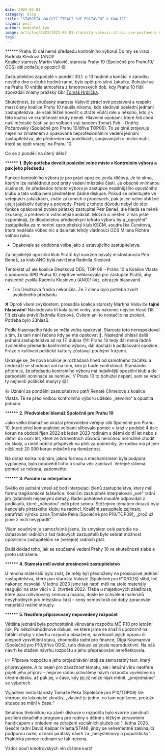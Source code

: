 ```yaml
---
date: 2023-02-01
category: blog
title: 'STAROSTA VALOVIČ ZTRÁCÍ SVÉ POSTAVENÍ V KOALICI'
layout: post
author: mediální tým
image: articles/2023/2023-02-01-starosta-valovic-ztraci-sve-postaveni-v-koalici.jpg
tags:
---
```


****** Praha 10 dál nemá předsedu kontrolního výboru! Do hry se vrací Radmila Kleslová (ANO)!  
Koalice starosty Martin Valovič, starosta Prahy 10 (Společně pro Prahu10/ ODS) dál potlačuje opozici!  😪

Zastupitelstvo započaté v pondělí 30.1. o 13 hodině a končící v zárodku nového dne o druhé hodině ranní, bylo opět pro silné žaludky. Bohužel se na Prahu 10 vrátila atmosféra z kmotrovských dob, kdy Prahu 10 řídil zpovzdálí známý pražský šíbr  [Tomáš Hrdlička](https://cs.wikipedia.org/wiki/Tom%C3%A1%C5%A1_Hrdli%C4%8Dka_(politik)).

Skutečnost, že současný starosta Valovič ztrácí své postavení a respekt mezi členy koalice Prahy 10 neušla nikomu, kdo sledoval poslední jednání zastupitelstva. Je však těžké hovořit o ztrátě vůdčí role u někoho, kdo ji v této koalici ve skutečnosti nikdy neměl. Hlavními osobami, které řídí chod naší městské části se po volbách stal tandem Tomáš Pek – Ondřej Počarovský (Společně pro Prahu 10/dříve TOP09). To se plně projevuje nejen na zmateném a opakovaně neprofesionálním vedení jednání zastupitelstva, ale především na praktikách, spojovaných s místní mafií, které se opět vracejí na Prahu 10.

Co se z pondělí na úterý dělo?

****** **1. Bylo potřeba dovolit poslední volné místo v Kontrolním výboru a pak jeho předsedu**

Funkce kontrolního výboru je pro práci opozice zcela klíčová. Je to okno, kterým lze nahlédnout pod prsty vedení městské části. Je obecně vnímanou slušností, že předsedou tohoto výboru je zástupce nejsilnějšího opozičního klubu a tato volba není předmětem žádné diskuse. Pokud se orientujete ve veřejných zakázkách, znáte zákonech a procesech, pak je jen velmi obtížné utajit jakékoliv čachry a podvody. Právě z tohoto důvodu nebyl do této funkce opakovaně zvolen pirátský zastupitel Petr Beneš, ale hledá se méně zkušený, a především vstřícnější kandidát. Možná si někteří z Vás ještě vzpomínají, že dlouholetou předsedkyní tohoto výboru byla „opoziční“ zastupitelka za minoritní zastupitelský klub KSČM, soudružka Čunátová, která nedělala vůbec nic a dala tak tehdy vládnoucí ODS Milana Richtra volnou ruku.

-   Opakovala se obdobná volba jako z ustavujícího zastupitelstva.

Za nejsilnější opoziční klub Piratů byl navržen bývalý místostarosta Petr Beneš, za klub ANO byla navržena Radmila Kleslová

Tentokrát už ale koalice Desítková ODS, TOP 09 – Praha 10 a Koalice Vlasta s podporou SPD Praha 10, nejdříve nehlasovala pro zástupce Pirátů, aby následně zvolila Radmilu Kleslovou (ANO)! (viz. obrázek hlasování)

-   Tím Desítková fraška nekončila. Ze 7 členu bylo potřeba zvolit uvolněného předsedu.

❌  Oproti všem zvyklostem, prosadila koalice starosty Martina Valoviče  **tajné hlasování**! Následovala tři kola tajné volby, aby nakonec nejvíce hlasů (18 !!!) získala právě Radmila Kleslová. Ovšem ani to nestačilo na zvolení. Potřeba bylo 23hlasů.

Podle hlasovacího řádu se měla volba opakovat. Starosta toto nerespektoval s tím, že tam není řečeno kdy se má opakovat  🙈. Následně ohlásil další jednání zastupitelstva až na 17. dubna  😯‼️  Praha 10 tedy dál nemá řádně zvoleného předsedu kontrolního výboru, dál dochází k potlačování opozice.. Fráze o kultivaci politické kultury zůstávají pouhými frázemi.

Ukazuje se, že nová koalice je rozhádaná hned od samotného začátku a nedokáží se shodnout ani na tom, kdo je bude kontrolovat. Standardní přitom je, že předsedu kontrolního výboru má nejsilnější opoziční klub a do personální nominace se nemluví. V Praze 10 to bohužel neplatí, sem se vrací ty nejhorší politické manýry  😪!

👍 Uznání za pondělní zastupitelstvo patří Renatě Chmelové z koalice Vlasta. Té se před volbou kontrolního výboru udělalo „nevolno“ a opustila jednání.

****** **2. Předvolební blamáž Společně pro Prahu 10**

Jako velká blamáž se ukázal předvolební veřejný slib Společně pro Prahu 10, které před komunálními volbami slibovalo pomoc v krizi v podobě 4 tisíc korun na období říjen 2022 až leden 2023 rodinám s dětmi do tří let nebo s dětmi do osmi let, které ze zdravotních důvodů nemohou normálně chodit do školy, a rodič pobírá příspěvek na péči za podmínky, že rodina má příjem nižší než 20 000 korun měsíčně na domácnost.

Na dotaz kolika rodinám, jakou formou a mechanismem byla podpora vyplacena, bylo odpovědí ticho a snaha věc zamluvit. Veřejně slíbená pomoc se nekoná, zapomeňte.

****** **3. Parodie na interpelace**

Světlo do jednání vnesl až bod interpelací členů zastupitelstva, který měl formu tragikomické taškařice. Koaliční zastupitelé interpelovali „své“ radní jim (zdánlivě) nejasnými dotazy. Radní pohotově moudře odpovídali z podkladů, které „náhodou“ měli před sebou. Stěžejním tématem dotazů byly kanceláře pirátského klubu na radnici. Koaliční zastupitele zajímalo, parafrází výroku pana Tomáše Peka (Společně pro P10/TOP09)„ „proč už jsme z nich nevypadli“.

Všem soudným je samozřejmě jasné, že smyslem celé parodie na dotazování radních z řad řadových zastupitelů bylo sebrat možnost opozičním zastupitelům se (veřejně) radních ptát.

Další doklad toho, jak se současné vedení Prahy 10 ve skutečnosti slabé a proto ustrašené.

****** **4. Starosta měl svolat prosincové zastupitelstvo**

U mnoha materiálů bylo znát, že měly být předloženy na prosincové jednání zastupitelstva, které pan starosta Valovič (Společně pro P10/ODS) slíbil, leč nakonec nesvolal. V lednu 2023 jsme tak např. měli na stole materiály reagující na stav věcí v 2. čtvrtletí 2022. Třeba u majetkových záležitostí, které jsou ovlivňovány cenovou mapou, došlo ke schválení materiálů nevýhodných pro městskou část – ceny nemovitostí od doby zpracování materiálů reálně stouply.

****** **5. Neotřele připravovaný nepovedený rozpočet**

Většina jednání byla pochopitelně věnována rozpočtu MČ P10 pro letošní rok. Po několikahodinové diskusi, ve které jsme se snažili upozornit na fatální chyby v návrhu rozpočtu obsažené, navrhovali jejich opravu či alespoň vysvětlení stavu, zhodnotila radní pro finance, Olga Koumarová (Společně pro P10/dříve ODS), tuto diskusi za zcela neproduktivní. Na náš návrh ke stažení návrhu rozpočtu a jeho přepracování nereflektovala.

👉 Příprava rozpočtu a jeho projednávání stojí za samostatný text, který připravujeme. A to nejen pro závažnost tématu, ale i letošní věru neotřelé pojetí jeho příprav – nejprve radou schválený návrh rozpočtu vyvěsíme na úřední desku, až pak jej, v čase, kdy jej již nelze nijak měnit, „projednáme“ ve výborech.

Vyjádření místostarosty Tomáše Peka (Společně pro P10/TOP09) lze shrnout do lakonické zkratky, „vlastně je jedno, co tam napíšeme, protože situace se mění v čase.“

Smutnou třešničkou na závěr diskuse o rozpočtu bylo svorné zamítnutí posílení dotačního programu pro rodiny s dětmi s těžkým zdravotním handicapem s ohledem na zdražení sociálních služeb od 1. ledna 2023. Gesční radní David Kašpar (Vlasta/STAN), jindy se vehementně zaklínající podporou rodin, označil pirátský návrh za „nesystémový a populistický“. Praktická pomoc rodinám se tak nekoná.

Vzdor bouři kmotrovských vln držíme kurz!
